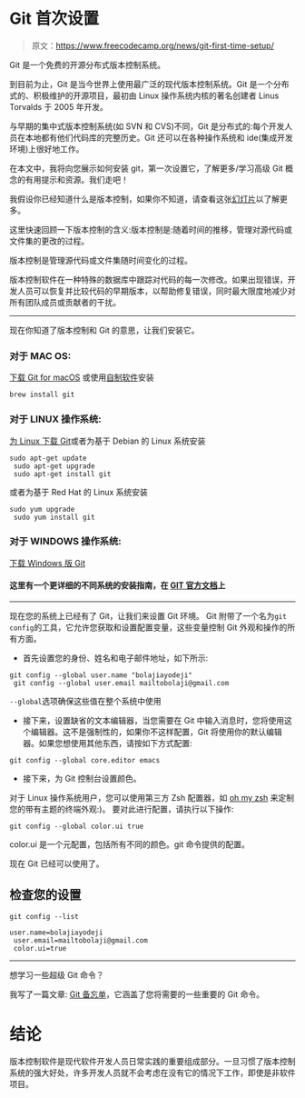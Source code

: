 # Git 首次设置

> 原文：<https://www.freecodecamp.org/news/git-first-time-setup/>

Git 是一个免费的开源分布式版本控制系统。

到目前为止，Git 是当今世界上使用最广泛的现代版本控制系统。Git 是一个分布式的、积极维护的开源项目，最初由 Linux 操作系统内核的著名创建者 Linus Torvalds 于 2005 年开发。

与早期的集中式版本控制系统(如 SVN 和 CVS)不同，Git 是分布式的:每个开发人员在本地都有他们代码库的完整历史。Git 还可以在各种操作系统和 ide(集成开发环境)上很好地工作。

在本文中，我将向您展示如何安装 git，第一次设置它，了解更多/学习高级 Git 概念的有用提示和资源。我们走吧！

我假设你已经知道什么是版本控制，如果你不知道，请查看这张[幻灯片](http://slides.com/bolajiayodeji/introduction-to-version-control-with-git-and-github)以了解更多。

这里快速回顾一下版本控制的含义:版本控制是:随着时间的推移，管理对源代码或文件集的更改的过程。

版本控制是管理源代码或文件集随时间变化的过程。

版本控制软件在一种特殊的数据库中跟踪对代码的每一次修改。如果出现错误，开发人员可以恢复并比较代码的早期版本，以帮助修复错误，同时最大限度地减少对所有团队成员或贡献者的干扰。

* * *

现在你知道了版本控制和 Git 的意思，让我们安装它。

### 对于 MAC OS:

[下载 Git for macOS](http://git-scm.com/download/mac) 或使用[自制软件](https://brew.sh/)安装

```
brew install git 
```

### 对于 LINUX 操作系统:

[为 Linux 下载 Git](https://git-scm.com/download/linux)或者为基于 Debian 的 Linux 系统安装

```
sudo apt-get update
 sudo apt-get upgrade
 sudo apt-get install git 
```

或者为基于 Red Hat 的 Linux 系统安装

```
sudo yum upgrade
 sudo yum install git 
```

### 对于 WINDOWS 操作系统:

[下载 Windows 版 Git](https://git-scm.com/download/win)

#### 这里有一个更详细的不同系统的安装指南，在 [GIT 官方文档](https://git-scm.com/book/en/v2/Getting-Started-Installing-Git)上

* * *

现在您的系统上已经有了 Git，让我们来设置 Git 环境。
Git 附带了一个名为`git config`的工具，它允许您获取和设置配置变量，这些变量控制 Git 外观和操作的所有方面。

*   首先设置您的身份、姓名和电子邮件地址，如下所示:

```
git config --global user.name "bolajiayodeji"
 git config --global user.email mailtobolaji@gmail.com 
```

`--global`选项确保这些值在整个系统中使用

*   接下来，设置缺省的文本编辑器，当您需要在 Git 中输入消息时，您将使用这个编辑器。这不是强制性的，如果你不这样配置，Git 将使用你的默认编辑器。如果您想使用其他东西，请按如下方式配置:

```
git config --global core.editor emacs 
```

*   接下来，为 Git 控制台设置颜色。

对于 Linux 操作系统用户，您可以使用第三方 Zsh 配置器，如 [oh my zsh](https://ohmyz.sh/) 来定制您的带有主题的终端外观:)。
要对此进行配置，请执行以下操作:

```
git config --global color.ui true 
```

color.ui 是一个元配置，包括所有不同的颜色。git 命令提供的配置。

现在 Git 已经可以使用了。

## 检查您的设置

```
git config --list 
```

```
user.name=bolajiayodeji
 user.email=mailtobolaji@gmail.com
 color.ui=true 
```

* * *

想学习一些超级 Git 命令？

我写了一篇文章: [Git 备忘单](https://www.bolajiayodeji.com/git-cheat-sheet/)，它涵盖了您将需要的一些重要的 Git 命令。

# 结论

版本控制软件是现代软件开发人员日常实践的重要组成部分。一旦习惯了版本控制系统的强大好处，许多开发人员就不会考虑在没有它的情况下工作，即使是非软件项目。